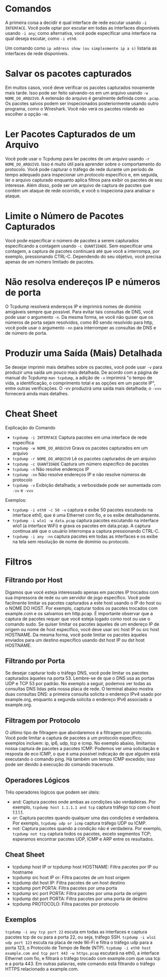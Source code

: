 # Comandos
A primeira coisa a decidir é qual interface de rede escutar usando ```-i INTERFACE```. Você pode optar por escutar em todas as interfaces disponíveis usando ```-i any```; como alternativa, você pode especificar uma interface na qual deseja escutar, como ```-i eth0```.

Um comando como ```ip address show (ou simplesmente ip a s)``` listaria as interfaces de rede disponíveis.

# Salvar os pacotes capturados
Em muitos casos, você deve verificar os pacotes capturados novamente mais tarde. Isso pode ser feito salvando-os em um arquivo usando ```-w NOME_DO_ARQUIVO```. A extensão do arquivo é geralmente definida como ```.pcap```. Os pacotes salvos podem ser inspecionados posteriormente usando outro programa, como o Wireshark. Você não verá os pacotes rolando ao escolher a opção -w.

# Ler Pacotes Capturados de um Arquivo
Você pode usar o Tcpdump para ler pacotes de um arquivo usando ```-r NOME_DO_ARQUIVO```. Isso é muito útil para aprender sobre o comportamento do protocolo. Você pode capturar o tráfego de rede durante um período de tempo adequado para inspecionar um protocolo específico e, em seguida, ler o arquivo capturado enquanto aplica filtros para exibir os pacotes de seu interesse. Além disso, pode ser um arquivo de captura de pacotes que contém um ataque de rede ocorrido, e você o inspeciona para analisar o ataque.

# Limite o Número de Pacotes Capturados
Você pode especificar o número de pacotes a serem capturados especificando a contagem usando ```-c QUANTIDADE```. Sem especificar uma contagem, a captura de pacotes continuará até que você a interrompa, por exemplo, pressionando CTRL-C. Dependendo do seu objetivo, você precisa apenas de um número limitado de pacotes.

# Não resolva endereços IP e números de porta
O Tcpdump resolverá endereços IP e imprimirá nomes de domínio amigáveis sempre que possível. Para evitar tais consultas de DNS, você pode usar o argumento ```-n```. Da mesma forma, se você não quiser que os números de porta sejam resolvidos, como 80 sendo resolvido para http, você pode usar o argumento ```-nn``` para interromper as consultas de DNS e de número de porta.

# Produzir uma Saída (Mais) Detalhada
Se desejar imprimir mais detalhes sobre os pacotes, você pode usar ```-v``` para produzir uma saída um pouco mais detalhada. De acordo com a página de manual do Tcpdump ```man tcpdump```, a adição de ```-v``` imprimirá "o tempo de vida, a identificação, o comprimento total e as opções em um pacote IP", entre outras verificações. O -vv produzirá uma saída mais detalhada; o ```-vvv``` fornecerá ainda mais detalhes.

# Cheat Sheet
Explicação do Comando
* ```tcpdump -i INTERFACE``` Captura pacotes em uma interface de rede específica
* ```tcpdump -w NOME_DO_ARQUIVO``` Grava os pacotes capturados em um arquivo
* ```tcpdump -r NOME_DO_ARQUIVO``` Lê os pacotes capturados de um arquivo
* ```tcpdump -c QUANTIDADE``` Captura um número específico de pacotes
* ```tcpdump -n``` Não resolve endereços IP
* ```tcpdump -nn``` Não resolve endereços IP e não resolve números de protocolo
* ```tcpdump -v``` Exibição detalhada; a verbosidade pode ser aumentada com ```-vv``` e ```-vvv```

Exemplos:

* ```tcpdump -i eth0 -c 50 -v``` captura e exibe 50 pacotes escutando na interface eth0, que é uma Ethernet com fio, e os exibe detalhadamente.
* ```tcpdump -i wlo1 -w data.pcap``` captura pacotes escutando na interface wlo1 (a interface WiFi) e grava os pacotes em data.pcap. A captura continua até que o usuário interrompa a captura pressionando CTRL-C.
* ```tcpdump -i any -nn``` captura pacotes em todas as interfaces e os exibe na tela sem resolução de nome de domínio ou protocolo.

# Filtros
## Filtrando por Host
Digamos que você esteja interessado apenas em pacotes IP trocados com sua impressora de rede ou um servidor de jogo específico. Você pode facilmente limitar os pacotes capturados a este host usando o IP do host ou o NOME DO HOST. Por exemplo, capturar todos os pacotes trocados com example.com e os salvamos em http.pcap. É importante observar que a captura de pacotes requer que você esteja logado como root ou use o comando sudo.
Se quiser limitar os pacotes àqueles de um endereço IP de origem ou nome de host específico, você deve usar src host IP ou src host HOSTNAME. Da mesma forma, você pode limitar os pacotes àqueles enviados para um destino específico usando dst host IP ou dst host HOSTNAME.

## Filtrando por Porta
Se desejar capturar todo o tráfego DNS, você pode limitar os pacotes capturados àqueles na porta 53. Lembre-se de que o DNS usa as portas UDP e TCP 53 por padrão. No exemplo a seguir, podemos ver todas as consultas DNS lidas pela nossa placa de rede. O terminal abaixo mostra duas consultas DNS: a primeira consulta solicita o endereço IPv4 usado por example.org, enquanto a segunda solicita o endereço IPv6 associado a example.org.

## Filtragem por Protocolo
O último tipo de filtragem que abordaremos é a filtragem por protocolo. Você pode limitar a captura de pacotes a um protocolo específico; exemplos incluem: ip, ip6, udp, tcp e icmp. No exemplo abaixo, limitamos nossa captura de pacotes a pacotes ICMP. Podemos ver uma solicitação e resposta de eco ICMP, o que é uma possível indicação de que alguém está executando o comando ping. Há também um tempo ICMP excedido; isso pode ser devido à execução do comando traceroute.

## Operadores Lógicos
Três operadores lógicos que podem ser úteis:

* and: Captura pacotes onde ambas as condições são verdadeiras. Por exemplo, ```tcpdump host 1.1.1.1 and tcp``` captura tráfego tcp com o host 1.1.1.1.
* or: Captura pacotes quando qualquer uma das condições é verdadeira. Por exemplo, ```tcpdump udp or icmp``` captura tráfego UDP ou ICMP.
* not: Captura pacotes quando a condição não é verdadeira. Por exemplo, ```tcpdump not tcp``` captura todos os pacotes, exceto segmentos TCP; esperamos encontrar pacotes UDP, ICMP e ARP entre os resultados.

## Cheat Sheet
* tcpdump host IP or tcpdump host HOSTNAME:	Filtra pacotes por IP ou hostname
* tcpdump src host IP or: Filtra pacotes de um host origem
* tcpdump dst host IP:	Filtra pacotes de um host destino
* tcpdump port PORTA:	Filtra pacotes por uma porta
* tcpdump src port PORTA:	Filtra pacotes por uma porta de origem
* tcpdump dst port PORTA:	Filtra pacotes por uma porta de destino
* tcpdump PROTOCOLO:	Filtra pacotes por protocolo

## Exemplos
```tcpdump -i any tcp port 22``` escuta em todas as interfaces e captura pacotes tcp de ou para a porta 22, ou seja, tráfego SSH.
```tcpdump -i wlo1 udp port 123``` escuta na placa de rede Wi-Fi e filtra o tráfego udp para a porta 123, o Protocolo de Tempo de Rede (NTP).
```tcpdump -i eth0 host example.com and tcp port 443 -w https.pcap``` escutará na eth0, a interface Ethernet com fio, e filtrará o tráfego trocado com example.com que usa tcp e a porta 443. Em outras palavras, este comando está filtrando o tráfego HTTPS relacionado a example.com.

